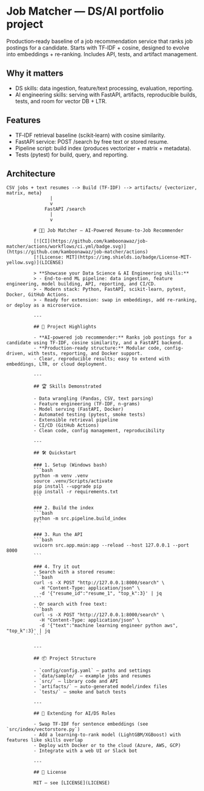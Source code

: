 # Job Matcher — DS/AI portfolio project

Production‑ready baseline of a job recommendation service that ranks job postings for a candidate. Starts with TF‑IDF + cosine, designed to evolve into embeddings + re‑ranking. Includes API, tests, and artifact management.

## Why it matters
- DS skills: data ingestion, feature/text processing, evaluation, reporting.
- AI engineering skills: serving with FastAPI, artifacts, reproducible builds, tests, and room for vector DB + LTR.

## Features
- TF‑IDF retrieval baseline (scikit‑learn) with cosine similarity.
- FastAPI service: POST /search by free text or stored resume.
- Pipeline script: build index (produces vectorizer + matrix + metadata).
- Tests (pytest) for build, query, and reporting.

## Architecture
```
CSV jobs + text resumes --> Build (TF-IDF) --> artifacts/ {vectorizer, matrix, meta}
                |
                v
              FastAPI /search
                |
                v

          # 🧑‍💼 Job Matcher — AI-Powered Resume-to-Job Recommender

          [![CI](https://github.com/kamboonawaz/job-matcher/actions/workflows/ci.yml/badge.svg)](https://github.com/kamboonawaz/job-matcher/actions)
          [![License: MIT](https://img.shields.io/badge/License-MIT-yellow.svg)](LICENSE)

          > **Showcase your Data Science & AI Engineering skills:**
          > - End-to-end ML pipeline: data ingestion, feature engineering, model building, API, reporting, and CI/CD.
          > - Modern stack: Python, FastAPI, scikit-learn, pytest, Docker, GitHub Actions.
          > - Ready for extension: swap in embeddings, add re-ranking, or deploy as a microservice.

          ---

          ## 🚀 Project Highlights

          - **AI-powered job recommender:** Ranks job postings for a candidate using TF‑IDF, cosine similarity, and a FastAPI backend.
          - **Production-ready structure:** Modular code, config-driven, with tests, reporting, and Docker support.
          - Clear, reproducible results; easy to extend with embeddings, LTR, or cloud deployment.

          ---

          ## 🏆 Skills Demonstrated

          - Data wrangling (Pandas, CSV, text parsing)
          - Feature engineering (TF‑IDF, n-grams)
          - Model serving (FastAPI, Docker)
          - Automated testing (pytest, smoke tests)
          - Extensible retrieval pipeline
          - CI/CD (GitHub Actions)
          - Clean code, config management, reproducibility

          ---

          ## 🛠️ Quickstart

          ### 1. Setup (Windows bash)
          ```bash
          python -m venv .venv
          source .venv/Scripts/activate
          pip install --upgrade pip
          pip install -r requirements.txt
          ```

          ### 2. Build the index
          ```bash
          python -m src.pipeline.build_index
          ```

          ### 3. Run the API
          ```bash
          uvicorn src.app.main:app --reload --host 127.0.0.1 --port 8000
          ```

          ### 4. Try it out
          - Search with a stored resume:
          ```bash
          curl -s -X POST "http://127.0.0.1:8000/search" \
            -H "Content-Type: application/json" \
            -d '{"resume_id":"resume_1", "top_k":3}' | jq
          ```
          - Or search with free text:
          ```bash
          curl -s -X POST "http://127.0.0.1:8000/search" \
            -H "Content-Type: application/json" \
            -d '{"text":"machine learning engineer python aws", "top_k":3}' | jq
          ```

          ---

          ## 📦 Project Structure

          - `config/config.yaml` — paths and settings
          - `data/sample/` — example jobs and resumes
          - `src/` — library code and API
          - `artifacts/` — auto-generated model/index files
          - `tests/` — smoke and batch tests

          ---

          ## 🧩 Extending for AI/DS Roles

          - Swap TF‑IDF for sentence embeddings (see `src/index/vectorstore.py`)
          - Add a learning-to-rank model (LightGBM/XGBoost) with features like skills overlap
          - Deploy with Docker or to the cloud (Azure, AWS, GCP)
          - Integrate with a web UI or Slack bot

          ---

          ## 📄 License

          MIT — see [LICENSE](LICENSE)
